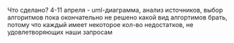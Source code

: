 Что сделано?
4-11 апреля  -  uml-диаграмма, анализ источников, выбор алгоритмов
                пока окончательно не решено какой вид алгортимов брать, потому что каждый имеет некоторое кол-во недостатков, не удовлетворяющих наши запросам
